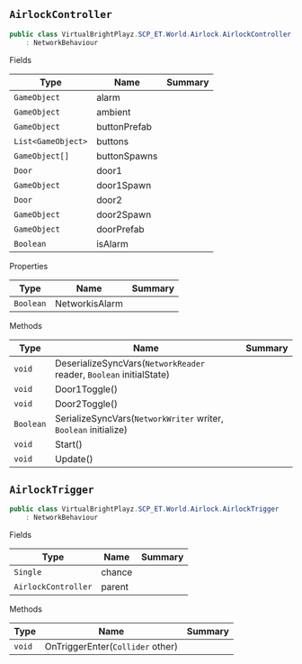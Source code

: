 ## `AirlockController`

```csharp
public class VirtualBrightPlayz.SCP_ET.World.Airlock.AirlockController
    : NetworkBehaviour

```

Fields

| Type | Name | Summary | 
| --- | --- | --- | 
| `GameObject` | alarm |  | 
| `GameObject` | ambient |  | 
| `GameObject` | buttonPrefab |  | 
| `List<GameObject>` | buttons |  | 
| `GameObject[]` | buttonSpawns |  | 
| `Door` | door1 |  | 
| `GameObject` | door1Spawn |  | 
| `Door` | door2 |  | 
| `GameObject` | door2Spawn |  | 
| `GameObject` | doorPrefab |  | 
| `Boolean` | isAlarm |  | 


Properties

| Type | Name | Summary | 
| --- | --- | --- | 
| `Boolean` | NetworkisAlarm |  | 


Methods

| Type | Name | Summary | 
| --- | --- | --- | 
| `void` | DeserializeSyncVars(`NetworkReader` reader, `Boolean` initialState) |  | 
| `void` | Door1Toggle() |  | 
| `void` | Door2Toggle() |  | 
| `Boolean` | SerializeSyncVars(`NetworkWriter` writer, `Boolean` initialize) |  | 
| `void` | Start() |  | 
| `void` | Update() |  | 


## `AirlockTrigger`

```csharp
public class VirtualBrightPlayz.SCP_ET.World.Airlock.AirlockTrigger
    : NetworkBehaviour

```

Fields

| Type | Name | Summary | 
| --- | --- | --- | 
| `Single` | chance |  | 
| `AirlockController` | parent |  | 


Methods

| Type | Name | Summary | 
| --- | --- | --- | 
| `void` | OnTriggerEnter(`Collider` other) |  | 


